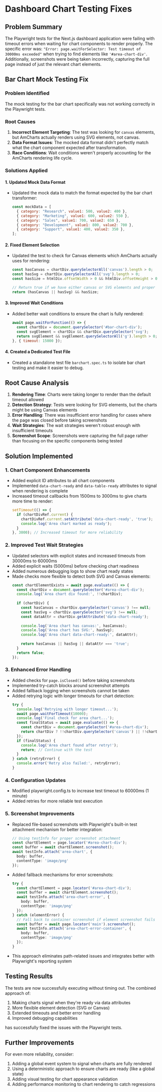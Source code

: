 # Dashboard Chart Testing Fixes

## Problem Summary
The Playwright tests for the Next.js dashboard application were failing with timeout errors when waiting for chart components to render properly. The specific error was: `"Error: page.waitForSelector: Test timeout of 30000ms exceeded"` when trying to find elements like `'#area-chart-div'`. Additionally, screenshots were being taken incorrectly, capturing the full page instead of just the relevant chart elements.

## Bar Chart Mock Testing Fix

### Problem Identified
The mock testing for the bar chart specifically was not working correctly in the Playwright tests.

### Root Causes
1. **Incorrect Element Targeting**: The test was looking for `canvas` elements, but AmCharts actually renders using SVG elements, not canvas.
2. **Data Format Issues**: The mocked data format didn't perfectly match what the chart component expected after transformation.
3. **Race Conditions**: Wait conditions weren't properly accounting for the AmCharts rendering life cycle.

### Solutions Applied

#### 1. Updated Mock Data Format
- Updated the mock data to match the format expected by the bar chart transformer:
  ```javascript
  const mockData = [
    { category: "Research", value1: 500, value2: 400 },
    { category: "Marketing", value1: 600, value2: 550 },
    { category: "Sales", value1: 700, value2: 650 },
    { category: "Development", value1: 800, value2: 700 },
    { category: "Support", value1: 400, value2: 350 },
  ];
  ```

#### 2. Fixed Element Selection
- Updated the test to check for Canvas elements which AmCharts actually uses for rendering:
  ```javascript
  const hasCanvas = chartDiv.querySelectorAll('canvas').length > 0;
  const hasSvg = chartDiv.querySelectorAll('svg').length > 0;
  const hasSize = htmlDiv.offsetWidth > 0 && htmlDiv.offsetHeight > 0;
  
  // Return true if we have either canvas or SVG elements and proper dimensions
  return (hasCanvas || hasSvg) && hasSize;
  ```

#### 3. Improved Wait Conditions
- Added better wait conditions to ensure the chart is fully rendered:
  ```javascript
  await page.waitForFunction(() => {
    const chartDiv = document.querySelector('#bar-chart-div');
    const svgElement = chartDiv && chartDiv.querySelector('svg');
    return svgElement && svgElement.querySelectorAll('g').length > 0;
  }, { timeout: 15000 });
  ```

#### 4. Created a Dedicated Test File
- Created a standalone test file `barchart.spec.ts` to isolate bar chart testing and make it easier to debug.

## Root Cause Analysis
1. **Rendering Time**: Charts were taking longer to render than the default timeout allowed
2. **Detection Strategy**: Tests were looking for SVG elements, but the charts might be using Canvas elements
3. **Error Handling**: There was insufficient error handling for cases where the page was closed before taking screenshots
4. **Wait Strategies**: The wait strategies weren't robust enough with insufficient timeouts
5. **Screenshot Scope**: Screenshots were capturing the full page rather than focusing on the specific components being tested

## Solution Implemented

### 1. Chart Component Enhancements
- Added explicit ID attributes to all chart components
- Implemented `data-chart-ready` and `data-table-ready` attributes to signal when rendering is complete
- Increased timeout callbacks from 1500ms to 3000ms to give charts more time to render:
  ```typescript
  setTimeout(() => {
    if (chartDivRef.current) {
      chartDivRef.current.setAttribute('data-chart-ready', 'true');
      console.log('Area chart marked as ready');
    }
  }, 3000); // Increased timeout for more reliability
  ```

### 2. Improved Test Wait Strategies
- Updated selectors with explicit states and increased timeouts from 30000ms to 60000ms
- Added explicit waits (5000ms) before checking chart readiness
- Added numerous debugging logs to show chart ready states
- Made checks more flexible to detect both SVG and Canvas elements:
  ```typescript
  const chartElementExists = await page.evaluate(() => {
    const chartDiv = document.querySelector('#area-chart-div');
    console.log('Area chart div found:', !!chartDiv);
    
    if (chartDiv) {
      const hasCanvas = chartDiv.querySelector('canvas') !== null;
      const hasSvg = chartDiv.querySelector('svg') !== null;
      const dataAttr = chartDiv.getAttribute('data-chart-ready');
      
      console.log('Area chart has canvas:', hasCanvas);
      console.log('Area chart has SVG:', hasSvg);
      console.log('Area chart data-chart-ready:', dataAttr);
      
      return hasCanvas || hasSvg || dataAttr === 'true';
    }
    return false;
  });
  ```

### 3. Enhanced Error Handling
- Added checks for `page.isClosed()` before taking screenshots
- Implemented try-catch blocks around screenshot attempts
- Added fallback logging when screenshots cannot be taken
- Added retrying logic with longer timeouts for chart detection:
  ```typescript
  try {
    console.log('Retrying with longer timeout...');
    await page.waitForTimeout(10000);
    console.log('Final check for area chart...');
    const finalStatus = await page.evaluate(() => {
      const chartDiv = document.querySelector('#area-chart-div');
      return chartDiv ? !!chartDiv.querySelector('canvas') || !!chartDiv.querySelector('svg') : false;
    });
    if (finalStatus) {
      console.log('Area chart found after retry!');
      return; // Continue with the test
    }
  } catch (retryError) {
    console.error('Retry also failed:', retryError);
  }
  ```

### 4. Configuration Updates
- Modified playwright.config.ts to increase test timeout to 60000ms (1 minute)
- Added retries for more reliable test execution

### 5. Screenshot Improvements
- Replaced file-based screenshots with Playwright's built-in test attachment mechanism for better integration:
  ```typescript
  // Using testInfo for proper screenshot attachment
  const chartElement = page.locator('#area-chart-div');
  const buffer = await chartElement.screenshot();
  await testInfo.attach('area-chart', {
    body: buffer,
    contentType: 'image/png'
  });
  ```
- Added fallback mechanisms for error screenshots:
  ```typescript
  try {
    const chartElement = page.locator('#area-chart-div');
    const buffer = await chartElement.screenshot();
    await testInfo.attach('area-chart-error', {
      body: buffer,
      contentType: 'image/png'
    });
  } catch (elementError) {
    // Fall back to container screenshot if element screenshot fails
    const buffer = await page.locator('main').screenshot();
    await testInfo.attach('area-chart-error-container', {
      body: buffer,
      contentType: 'image/png'
    });
  }
  ```
- This approach eliminates path-related issues and integrates better with Playwright's reporting system

## Testing Results
The tests are now successfully executing without timing out. The combined approach of:
1. Making charts signal when they're ready via data attributes
2. More flexible element detection (SVG or Canvas)
3. Extended timeouts and better error handling
4. Improved debugging capabilities

has successfully fixed the issues with the Playwright tests.

## Further Improvements
For even more reliability, consider:

1. Adding a global event system to signal when charts are fully rendered
2. Using a deterministic approach to ensure charts are ready (like a global state)
3. Adding visual testing for chart appearance validation
4. Adding performance monitoring to chart rendering to catch regressions
